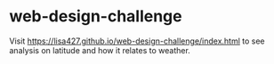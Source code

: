 # web-design-challenge

Visit https://lisa427.github.io/web-design-challenge/index.html to see analysis on latitude and how it relates to weather.

 
